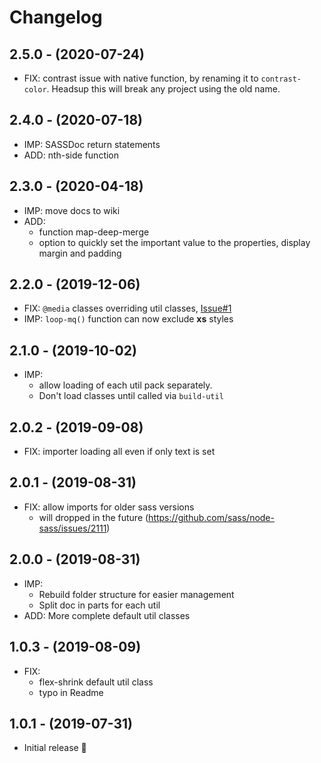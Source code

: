 # Changelog

## 2.5.0 - (2020-07-24)
* FIX: contrast issue with native function, by renaming it to `contrast-color`.
  Headsup this will break any project using the old name.

## 2.4.0 - (2020-07-18)
* IMP: SASSDoc return statements
* ADD: nth-side function

## 2.3.0 - (2020-04-18)
* IMP: move docs to wiki
* ADD:
  * function map-deep-merge
  * option to quickly set the important value to the properties,
    display margin and padding

## 2.2.0 - (2019-12-06)
* FIX: `@media` classes overriding util classes, [Issue#1](https://github.com/fylgja/fylgja-utilkit/issues/1)
* IMP: `loop-mq()` function can now exclude **xs** styles

## 2.1.0 - (2019-10-02)
* IMP:
  * allow loading of each util pack separately.
  * Don't load classes until called via `build-util`

## 2.0.2 - (2019-09-08)
* FIX: importer loading all even if only text is set

## 2.0.1 - (2019-08-31)
* FIX: allow imports for older sass versions
  * will dropped in the future (https://github.com/sass/node-sass/issues/2111)

## 2.0.0 - (2019-08-31)
* IMP:
  * Rebuild folder structure for easier management
  * Split doc in parts for each util
* ADD: More complete default util classes

## 1.0.3 - (2019-08-09)
* FIX:
  * flex-shrink default util class
  * typo in Readme

## 1.0.1 - (2019-07-31)
* Initial release 🎉

